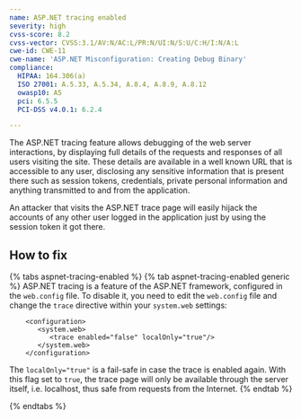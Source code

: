 ```yaml
---
name: ASP.NET tracing enabled
severity: high
cvss-score: 8.2
cvss-vector: CVSS:3.1/AV:N/AC:L/PR:N/UI:N/S:U/C:H/I:N/A:L
cwe-id: CWE-11
cwe-name: 'ASP.NET Misconfiguration: Creating Debug Binary'
compliance:
  HIPAA: 164.306(a)
  ISO 27001: A.5.33, A.5.34, A.8.4, A.8.9, A.8.12
  owasp10: A5
  pci: 6.5.5
  PCI-DSS v4.0.1: 6.2.4

---            
```


The ASP.NET tracing feature allows debugging of the web server interactions, by displaying full details of the requests and responses of all users visiting the site. These details are available in a well known URL that is accessible to any user, 
disclosing any sensitive information that is present there such as session tokens, credentials, private personal information and anything transmitted to and from the application.

An attacker that visits the ASP.NET trace page will easily hijack the accounts of any other user logged in the application just by using the session token it got there.


## How to fix

{% tabs aspnet-tracing-enabled %}
{% tab aspnet-tracing-enabled generic %}
ASP.NET tracing is a feature of the ASP.NET framework, configured in the `web.config` file. To disable it, you need to edit the `web.config` file and change the `trace` directive within your `system.web` settings:
```
    <configuration>
       <system.web>
          <trace enabled="false" localOnly="true"/>
       </system.web>
    </configuration>
```

The `localOnly="true"` is a fail-safe in case the trace is enabled again. With this flag set to `true`, the trace page will only be available through the server itself, i.e. localhost, thus safe from requests from the Internet.
{% endtab %}

{% endtabs %}
